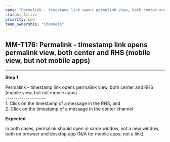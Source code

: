 ```yaml
---
name: "Permalink - timestamp link opens permalink view, both center and RHS (mobile view, but not mobile apps)"
status: Active
priority: Low
team_ownership: "Channels"
---
```


## MM-T176: Permalink - timestamp link opens permalink view, both center and RHS (mobile view, but not mobile apps)

---

**Step 1**

Permalink - timestamp link opens permalink view, both center and RHS (mobile view, but not mobile apps)\
\--------------------\
1\. Click on the timestamp of a message in the RHS, and\
2\. Click on the timestamp of a message in the center channel

**Expected**

In both cases, permalink should open in same window, not a new window, both on browser and desktop app (N/A for mobile apps; not a link)
